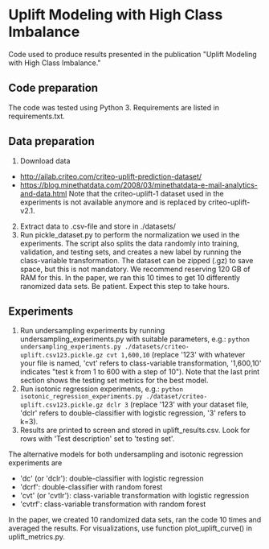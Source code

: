 # Uplift Modeling with High Class Imbalance

Code used to produce results presented in the publication "Uplift Modeling with High Class Imbalance."


## Code preparation
The code was tested using Python 3. 
Requirements are listed in requirements.txt.


## Data preparation
1. Download data
 - http://ailab.criteo.com/criteo-uplift-prediction-dataset/
 - https://blog.minethatdata.com/2008/03/minethatdata-e-mail-analytics-and-data.html
 Note that the criteo-uplift-1 dataset used in the experiments is not available
 anymore and is replaced by criteo-uplift-v2.1.
2. Extract data to .csv-file and store in ./datasets/
3. Run pickle_dataset.py to perform the normalization we used in the experiments.
   The script also splits the data randomly into training, validation, and testing sets,
   and creates a new label by running the class-variable transformation.
   The dataset can be zipped (.gz) to save space, but this is not mandatory.
   We recommend reserving 120 GB of RAM for this.
   In the paper, we ran this 10 times to get 10 differently ranomized data sets.
   Be patient. Expect this step to take hours.

## Experiments
1. Run undersampling experiments by running undersampling_experiments.py with suitable
   parameters, e.g.:
   ```python undersampling_experiments.py ./datasets/criteo-uplift.csv123.pickle.gz cvt 1,600,10```
    (replace '123' with whatever your file is named, 'cvt' refers to class-variable
    transformation, '1,600,10' indicates "test k from 1 to 600 with a step of 10").
    Note that the last print section shows the testing set metrics for the best model.
2. Run isotonic regression experiments, e.g.:
   ```python isotonic_regression_experiments.py ./dataset/criteo-uplift.csv123.pickle.gz dclr 3```
   (replace '123' with your dataset file, 'dclr' refers to double-classifier with
   logistic regression, '3' refers to k=3).
3. Results are printed to screen and stored in uplift_results.csv. Look for rows with 
   'Test description' set to 'testing set'.

The alternative models for both undersampling and isotonic regression experiments are
 - 'dc' (or 'dclr'): double-classifier with logistic regression
 - 'dcrf': double-classifier with random forest
 - 'cvt' (or 'cvtlr'): class-variable transformation with logistic regression
 - 'cvtrf': class-variable transformation with random forest

In the paper, we created 10 randomized data sets, ran the code 10 times and averaged the results.
For visualizations, use function plot_uplift_curve() in uplift_metrics.py.

